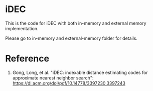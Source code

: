 # iDEC
This is the code for iDEC with both in-memory and external memory implementation.

Please go to in-memory and external-memory folder for details.

# Reference
1. Gong, Long, et al. "iDEC: indexable distance estimating codes for approximate nearest neighbor search": https://dl.acm.org/doi/pdf/10.14778/3397230.3397243
